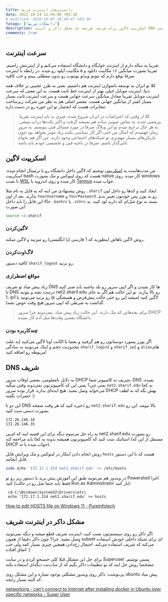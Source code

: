 ```yaml
---
title: دانستنی‌های اینترنت شریف
date: 2022-10-24 12:56:00 +03:30
# modified: 2020-10-07 10:49:47 +03:30
fatags: ["دانشگاه_شریف"]
description: اسکریپت لاگین برای شریف، طریقه حل مشکل داکر و البته DNS دستی
comments: true
---
```


## سرعت اینترنت
تقریبا یه ساله دارم از اینترنت خوابگاه و دانشگاه استفاده می‌کنم و از اینترنتش راضیم. تقریبا بصورت میانگین ۱۶ مگابیت دانلود و ۵ مگابیت آپلود رو میده. در رابطه با اینترنت صرفا توقع دارم که بتونم ویدئو یوتیوب رو بدون معطلی ببینم و خب کافیه. 

کلا تو ایران یه توسعه نامتوازن اینترنت هم داشتیم. یعنی به طرز عجیبی بر خلاف همه دنیا، اینترنت موبایل خیلی بهتر از اینترنت خط ثابت هست. به این معنی که سرعت اینترنت موبایل تقریبا معادل میانگین سرعت جهانی هست و سرعت اینترنت ثابت بسیار بسیار کمتر از میانگین جهانی هست. مقصر اصلی هم به نظر من شرکت زیرساخت مخابرات هست که انحصار تو این حوزه رو در دست داره.

>‌ کلا از وقتی که اعتراضات در ایران شروع شده، چیزی به نام اینترنت تقریبا بی‌معنی شده. یه تماس صوتی ساده هم نمیشه گرفت و اکثر پکت‌ها دراپ میشن. به هر حال ترجیح میدم تو این وبلاگ صرفا در مورد مسائل فنی بنویسم. به مرور زمان فهمیدم که امثال من حتی اگر کار سیاسی بکنند زیاد موثر نخواهد بود چون بازیکن‌های بسیار مهم‌تری تو شبکه‌های اجتماعی وجود دارند. من اگر هم بخوام تاثیرگذار باشم، صرفا در ناحیه فنی و تخصصی خودم باید باشه. 

## اسکریپت لاگین
من مدت‌هاست یه [اسکریپتی](https://gist.github.com/pourmand1376/965625a56c9e8ba4a82cd6f7dd98ed80) نوشتم که لاگین داخل دانشگاه رو با ترمینال انجام میده. اسکریپت bash هست که روی لینوکس و مک بصورت native کار میده. روی windows با نصب [WSL](https://learn.microsoft.com/en-us/windows/wsl/install) کار میده و روی اندروید با [Termux](https://play.google.com/store/apps/details?id=com.termux&hl=en&gl=US) جواب میده. 

روش پیشنهادی من اینه که یه فایل به نام مثلا ‍`.sharif` ایجاد کنید و کدها رو داخل اون بذارید. بعد از اون `YourUsername` و `YourPassword` رو به یوزر پس خودتون تغییر بدید. حالا این فایل را باید داخل `.bashrc` یا `.zshrc` بسته به نوع شل‌ای که دارید لود کنید. به این صورت:

```bash
source ~/.sharif
```

### لاگین‌کردن

روش لاگین باهاش اینطوریه که 1 فارسی (یا انگلیسی) رو میزنید و لاگین میکنه. 

### لاگ‌اوت‌کردن

کافیه دستور `sharif_logout` رو بزنید. 

### مواقع اضطراری

زیاد پیش میاد تو شریف DNS ها کار نمیدن و اگر ایپی سرور رو بلد نباشید باید صبر کنید تا DNS درست بشه و بتونید net2.sharif.edu رو بالا بیارید. تو این حالت هم اگر به جای 1، ip1 رو بزنید می‌تونید با ip لاگین کنید (میشه این رو حتی حالت پیش‌فرض و همیشگی گذاشت به شرطی که ایپی سرور هیچ وقت عوض نشه). 

> برای بچه‌هایی که مک دارند، این حالت زیاد پیش میاد. نمی‌دونم چرا سرور DHCP دانشگاه بعضی وقت‌ها مثل آدم کار نمیده. 

### چندکاربره بودن

اگر یوزر پسورد دوستاتون رو هم گرفتید و بعضا با اکانت اونا لاگین می‌کنید (به علت محدودیت حجم و اینا)، می‌تونید به سادگی `sharif_login2` و `sharif_ip2` و `alias`‌های مربوطه رو اضافه کنید!

## DNS شریف
به دلایل نامعلومی، بعضی اوقات سرور DHCP شریف به کامیپوتر شما، DNS نمیده. یعنی چی؟ یعنی این که کامپیوترتون نمی‌دونه وقتی میگید `net2.sharif.edu` به کجا می‌خواید وصل بشید. هیچ ایده‌ای نداره. قرار بوده سرور DHCP بهش بگه که به لطف حضرات نگفته :)

این دو تا DNS رو ذخیره کنید که هر وقت صفحه `net2.sharif.edu` بالا نیومد، این رو بصورت دستی ست کنید. 

```bash
172.26.146.34
172.26.146.35
```
یه راه حل مرسوم دیگه برای این قضیه اینه که ای‌پی net2.sharif.edu رو بصورت استاتیک ست کنید که کامیپوترتون همیشه بدونه به کجا باید مراجعه کنه (مستقل از این که DHCP جواب میده یا نه).

روش انجام دادن اینکار در لینوکس و مک ویرایش فایل `hosts` هست که با این دستور قابل انجامه.

```bash
sudo echo '172.17.1.214 net2.sharif.edu' >> /etc/hosts
```
در ویندوز هم می‌تونید طبق این آموزش پیش برید یا دستور زیر رو تو Powershell اجرا کنید (فقط باید حتما شل رو در حالت Run as Administrator باز کنید):
```
 cd C:\Windows\System32\Drivers\etc\
 echo '172.17.1.214 net2.sharif.edu' >> hosts
```

[How to edit HOSTS file on Windows 11 - Pureinfotech](https://pureinfotech.com/edit-hosts-file-windows-11/)

## مشکل داکر در اینترنت شریف
اگر داکر رو روی سیستم‌تون نصب کنید، اینترنت شریف قطع میشه و دیگه نمی‌تونید وصل بشید. چرا؟ چون داکر دقیقا از همون subset ای برای شبکه داخلی خودش استفاده می‌کنه که شریف استفاده می‌کنه.  احتمال رخ‌دادن همچین چیزی بسیار کمه ولی خب اتفاق افتاده :) 

برای حل این مشکل قبلا کلی جستجو کردم و در سایت Superuser پستی نوشتم. مشخصا روش حل اینه که تو تنظیمات داکر بگیم که از ساب‌نت دیگه‌ای استفاده بکنه. 

پی‌نوشت: داکر روی ویندوز مشکلی بوجود نمیاره و این مشکل روی ubuntu پیش میاد که البته بسیار رایجه. 

[networking - can't connect to internet after installing docker in Ubuntu over specific networks - Super User](https://superuser.com/a/1699305/751605)
